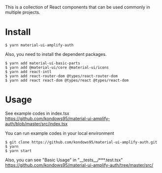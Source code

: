 This is a collection of React components that can be used commonly in multiple projects.

# Install
```
$ yarn material-ui-amplify-auth
```

Also, you need to install the dependent packages.
```
$ yarn add material-ui-basic-parts
$ yarn add @material-ui/core @material-ui/icons
$ yarn add react-intl
$ yarn add react-router-dom @types/react-router-dom
$ yarn add react react-dom @types/react @types/react-dom 
```

# Usage
See example codes in index.tsx<br />
https://github.com/kondows95/material-ui-amplify-auth/blob/master/src/index.tsx

You can run example codes in your local environment<br />
```
$ git clone https://github.com/kondows95/material-ui-amplify-auth.git
$ yarn
$ yarn start
```

Also, you can see "Basic Usage" in "\_\_tests\_\_/***.test.tsx"<br />
https://github.com/kondows95/material-ui-amplify-auth/tree/master/src/

